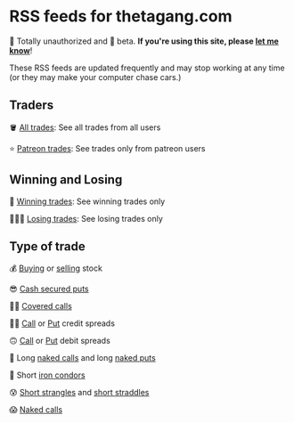 # RSS feeds for thetagang.com

🚧 Totally unauthorized and 💯 beta. **If you're using this site, please [let me know](mailto:major@mhtx.net)**!

These RSS feeds are updated frequently and may stop working at any time (or they
may make your computer chase cars.)

## Traders

🪣 [All trades](trades_all.xml): See all trades from all users

⭐ [Patreon trades](trades_patron.xml): See trades only from patreon users

## Winning and Losing

🥳 [Winning trades](trades_winning.xml): See winning trades only

🤷🏻‍♂️ [Losing trades](trades_losing.xml): See losing trades only

## Type of trade

💰 [Buying](trades_buy_common_stock.xml) or [selling](trades_sell_common_stock.xml) stock

😎 [Cash secured puts](trades_cash_secured_put.xml)

👌🏻 [Covered calls](trades_covered_call.xml)

🤞🏻 [Call](trades_call_credit_spread.xml) or [Put](trades_put_credit_spread.xml) credit spreads

🙃 [Call](trades_call_debit_spread.xml) or [Put](trades_put_debit_spread.xml) debit spreads

🧐 Long [naked calls](trades_long_naked_call.xml) and long [naked puts](trades_long_naked_put.xml)

🦅 Short [iron condors](trades_short_iron_condor.xml)

😰 [Short strangles](trades_short_strangle.xml) and [short straddles](trades_short_straddle.xml)

😱 [Naked calls](trades_short_naked_call.xml)
